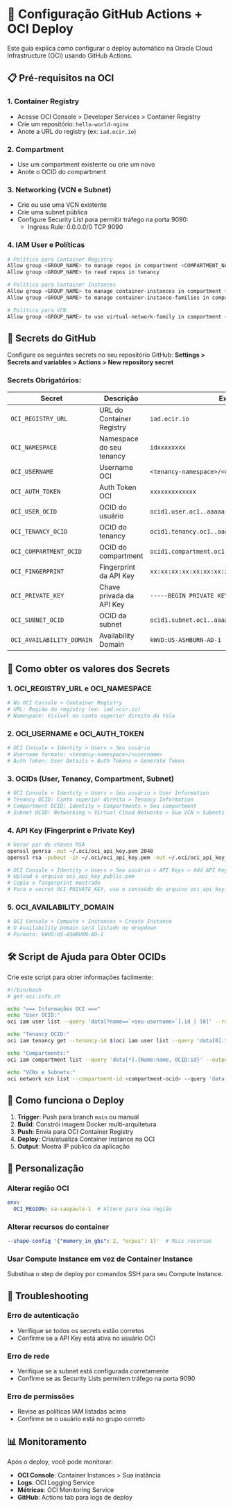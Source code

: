 # 🚀 Configuração GitHub Actions + OCI Deploy

Este guia explica como configurar o deploy automático na Oracle Cloud Infrastructure (OCI) usando GitHub Actions.

## 📋 Pré-requisitos na OCI

### 1. Container Registry
- Acesse OCI Console > Developer Services > Container Registry
- Crie um repositório: `hello-world-nginx`
- Anote a URL do registry (ex: `iad.ocir.io`)

### 2. Compartment
- Use um compartment existente ou crie um novo
- Anote o OCID do compartment

### 3. Networking (VCN e Subnet)
- Crie ou use uma VCN existente
- Crie uma subnet pública
- Configure Security List para permitir tráfego na porta 9090:
  - Ingress Rule: 0.0.0.0/0 TCP 9090

### 4. IAM User e Políticas
```bash
# Política para Container Registry
Allow group <GROUP_NAME> to manage repos in compartment <COMPARTMENT_NAME>
Allow group <GROUP_NAME> to read repos in tenancy

# Política para Container Instances
Allow group <GROUP_NAME> to manage container-instances in compartment <COMPARTMENT_NAME>
Allow group <GROUP_NAME> to manage container-instance-families in compartment <COMPARTMENT_NAME>

# Política para VCN
Allow group <GROUP_NAME> to use virtual-network-family in compartment <COMPARTMENT_NAME>
```

## 🔐 Secrets do GitHub

Configure os seguintes secrets no seu repositório GitHub:
**Settings > Secrets and variables > Actions > New repository secret**

### Secrets Obrigatórios:

| Secret | Descrição | Exemplo |
|--------|-----------|---------|
| `OCI_REGISTRY_URL` | URL do Container Registry | `iad.ocir.io` |
| `OCI_NAMESPACE` | Namespace do seu tenancy | `idxxxxxxxx` |
| `OCI_USERNAME` | Username OCI | `<tenancy-namespace>/<username>` |
| `OCI_AUTH_TOKEN` | Auth Token OCI | `xxxxxxxxxxxxx` |
| `OCI_USER_OCID` | OCID do usuário | `ocid1.user.oc1..aaaaa...` |
| `OCI_TENANCY_OCID` | OCID do tenancy | `ocid1.tenancy.oc1..aaaaa...` |
| `OCI_COMPARTMENT_OCID` | OCID do compartment | `ocid1.compartment.oc1..aaaaa...` |
| `OCI_FINGERPRINT` | Fingerprint da API Key | `xx:xx:xx:xx:xx:xx:xx:xx:xx:xx:xx:xx:xx:xx:xx:xx` |
| `OCI_PRIVATE_KEY` | Chave privada da API Key | `-----BEGIN PRIVATE KEY-----\n...` |
| `OCI_SUBNET_OCID` | OCID da subnet | `ocid1.subnet.oc1..aaaaa...` |
| `OCI_AVAILABILITY_DOMAIN` | Availability Domain | `kWVD:US-ASHBURN-AD-1` |

## 📝 Como obter os valores dos Secrets

### 1. OCI_REGISTRY_URL e OCI_NAMESPACE
```bash
# No OCI Console > Container Registry
# URL: Região do registry (ex: iad.ocir.io)
# Namespace: Visível no canto superior direito da tela
```

### 2. OCI_USERNAME e OCI_AUTH_TOKEN
```bash
# OCI Console > Identity > Users > Seu usuário
# Username formato: <tenancy-namespace>/<username>
# Auth Token: User Details > Auth Tokens > Generate Token
```

### 3. OCIDs (User, Tenancy, Compartment, Subnet)
```bash
# OCI Console > Identity > Users > Seu usuário > User Information
# Tenancy OCID: Canto superior direito > Tenancy Information
# Compartment OCID: Identity > Compartments > Seu compartment
# Subnet OCID: Networking > Virtual Cloud Networks > Sua VCN > Subnets
```

### 4. API Key (Fingerprint e Private Key)
```bash
# Gerar par de chaves RSA
openssl genrsa -out ~/.oci/oci_api_key.pem 2048
openssl rsa -pubout -in ~/.oci/oci_api_key.pem -out ~/.oci/oci_api_key_public.pem

# OCI Console > Identity > Users > Seu usuário > API Keys > Add API Key
# Upload o arquivo oci_api_key_public.pem
# Copie o fingerprint mostrado
# Para o secret OCI_PRIVATE_KEY, use o conteúdo do arquivo oci_api_key.pem
```

### 5. OCI_AVAILABILITY_DOMAIN
```bash
# OCI Console > Compute > Instances > Create Instance
# O Availability Domain será listado no dropdown
# Formato: kWVD:US-ASHBURN-AD-1
```

## 🛠️ Script de Ajuda para Obter OCIDs

Crie este script para obter informações facilmente:

```bash
#!/bin/bash
# get-oci-info.sh

echo "=== Informações OCI ==="
echo "User OCID:"
oci iam user list --query 'data[?name==`<seu-username>`].id | [0]' --raw-output

echo "Tenancy OCID:"
oci iam tenancy get --tenancy-id $(oci iam user list --query 'data[0]."compartment-id"' --raw-output) --query 'data.id' --raw-output

echo "Compartments:"
oci iam compartment list --query 'data[*].{Name:name, OCID:id}' --output table

echo "VCNs e Subnets:"
oci network vcn list --compartment-id <compartment-ocid> --query 'data[*].{Name:"display-name", OCID:id}' --output table
```

## 🚀 Como funciona o Deploy

1. **Trigger**: Push para branch `main` ou manual
2. **Build**: Constrói imagem Docker multi-arquitetura
3. **Push**: Envia para OCI Container Registry
4. **Deploy**: Cria/atualiza Container Instance na OCI
5. **Output**: Mostra IP público da aplicação

## 🔧 Personalização

### Alterar região OCI
```yaml
env:
  OCI_REGION: sa-saopaulo-1  # Altere para sua região
```

### Alterar recursos do container
```yaml
--shape-config '{"memory_in_gbs": 2, "ocpus": 1}'  # Mais recursos
```

### Usar Compute Instance em vez de Container Instance
Substitua o step de deploy por comandos SSH para seu Compute Instance.

## 🐛 Troubleshooting

### Erro de autenticação
- Verifique se todos os secrets estão corretos
- Confirme se a API Key está ativa no usuário OCI

### Erro de rede
- Verifique se a subnet está configurada corretamente
- Confirme se as Security Lists permitem tráfego na porta 9090

### Erro de permissões
- Revise as políticas IAM listadas acima
- Confirme se o usuário está no grupo correto

## 📊 Monitoramento

Após o deploy, você pode monitorar:
- **OCI Console**: Container Instances > Sua instância
- **Logs**: OCI Logging Service
- **Métricas**: OCI Monitoring Service
- **GitHub**: Actions tab para logs de deploy